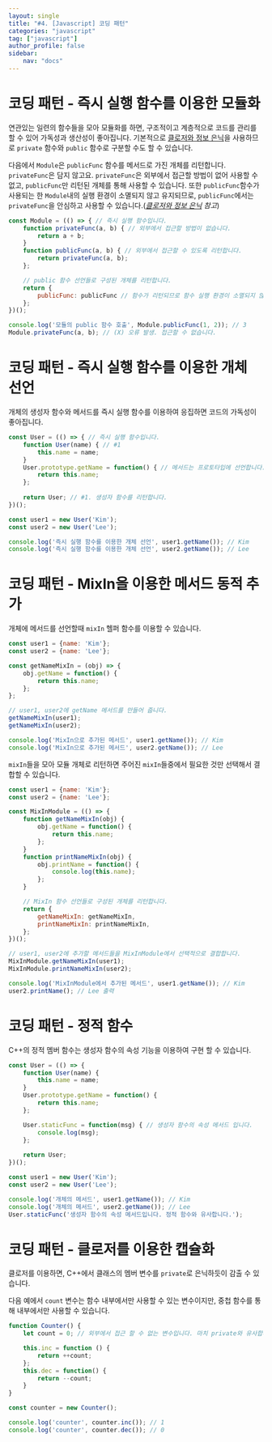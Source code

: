 ```yaml
---
layout: single
title: "#4. [Javascript] 코딩 패턴"
categories: "javascript"
tag: ["javascript"]
author_profile: false
sidebar: 
    nav: "docs"
---
```


# 코딩 패턴 - 즉시 실행 함수를 이용한 모듈화

연관있는 일련의 함수들을 모아 모듈화를 하면, 구조적이고 계층적으로 코드를 관리를 할 수 있어 가독성과 생산성이 좋아집니다. 기본적으로 [클로저와 정보 은닉](https://tango1202.github.io/javascript/javascript-basic/#%ED%81%B4%EB%A1%9C%EC%A0%80%EC%99%80-%EC%A0%95%EB%B3%B4-%EC%9D%80%EB%8B%89)을 사용하므로 `private` 함수와 `public` 함수로 구분할 수도 할 수 있습니다.

다음에서 `Module`은 `publicFunc` 함수를 메서드로 가진 개체를 리턴합니다. `privateFunc`은 담지 않고요. `privateFunc`은 외부에서 접근할 방법이 없어 사용할 수 없고, `publicFunc`만 리턴된 개체를 통해 사용할 수 있습니다. 또한 `publicFunc`함수가 사용되는 한 `Module`내의 실행 환경이 소멸되지 않고 유지되므로, `publicFunc`에서는 `privateFunc`을 안심하고 사용할 수 있습니다.(*[클로저와 정보 은닉](https://tango1202.github.io/javascript/javascript-basic/#%ED%81%B4%EB%A1%9C%EC%A0%80%EC%99%80-%EC%A0%95%EB%B3%B4-%EC%9D%80%EB%8B%89) 참고*)

```javascript
const Module = (() => { // 즉시 실행 함수입니다.
    function privateFunc(a, b) { // 외부에서 접근할 방법이 없습니다.
        return a + b;
    }
    function publicFunc(a, b) { // 외부에서 접근할 수 있도록 리턴합니다.
        return privateFunc(a, b);
    }; 

    // public 함수 선언들로 구성된 개체를 리턴합니다.
    return {
        publicFunc: publicFunc // 함수가 리턴되므로 함수 실행 환경이 소멸되지 않고 유지됩니다.
    };
})();

console.log('모듈의 public 함수 호출', Module.publicFunc(1, 2)); // 3
Module.privateFunc(a, b); // (X) 오류 발생. 접근할 수 없습니다.
```

# 코딩 패턴 - 즉시 실행 함수를 이용한 개체 선언

개체의 생성자 함수와 메서드를 즉시 실행 함수를 이용하여 응집하면 코드의 가독성이 좋아집니다.

```javascript
const User = (() => { // 즉시 실행 함수입니다.
    function User(name) { // #1
        this.name = name;
    }
    User.prototype.getName = function() { // 메서드는 프로토타입에 선언합니다.
        return this.name;
    }; 
    
    return User; // #1. 생성자 함수를 리턴합니다.
})();

const user1 = new User('Kim');
const user2 = new User('Lee');

console.log('즉시 실행 함수를 이용한 개체 선언', user1.getName()); // Kim
console.log('즉시 실행 함수를 이용한 개체 선언', user2.getName()); // Lee 
```

# 코딩 패턴 - MixIn을 이용한 메서드 동적 추가

개체에 메서드를 선언할때 `mixIn` 헬퍼 함수를 이용할 수 있습니다.

```javascript
const user1 = {name: 'Kim'};
const user2 = {name: 'Lee'};

const getNameMixIn = (obj) => {
    obj.getName = function() {
        return this.name;
    };
}; 

// user1, user2에 getName 메서드를 만들어 줍니다.
getNameMixIn(user1); 
getNameMixIn(user2);

console.log('MixIn으로 추가된 메서드', user1.getName()); // Kim
console.log('MixIn으로 추가된 메서드', user2.getName()); // Lee
```

`mixIn`들을 모아 모듈 개체로 리턴하면 주어진 `mixIn`들중에서 필요한 것만 선택해서 결합할 수 있습니다.

```javascript
const user1 = {name: 'Kim'};
const user2 = {name: 'Lee'};

const MixInModule = (() => {
    function getNameMixIn(obj) {
        obj.getName = function() {
            return this.name;
        };
    }
    function printNameMixIn(obj) {
        obj.printName = function() {
            console.log(this.name);
        };
    }

    // MixIn 함수 선언들로 구성된 개체를 리턴합니다.
    return {
        getNameMixIn: getNameMixIn,
        printNameMixIn: printNameMixIn,
    };
})();       

// user1, user2에 추가할 메서드들을 MixInModule에서 선택적으로 결합합니다.
MixInModule.getNameMixIn(user1); 
MixInModule.printNameMixIn(user2);

console.log('MixInModule에서 추가된 메서드', user1.getName()); // Kim
user2.printName(); // Lee 출력
```

# 코딩 패턴 - 정적 함수

C++의 정적 멤버 함수는 생성자 함수의 속성 기능을 이용하여 구현 할 수 있습니다.

```javascript
const User = (() => { 
    function User(name) { 
        this.name = name;
    }
    User.prototype.getName = function() { 
        return this.name;
    }; 

    User.staticFunc = function(msg) { // 생성자 함수의 속성 메서드 입니다.
        console.log(msg);
    };
    
    return User; 
})();

const user1 = new User('Kim');
const user2 = new User('Lee');

console.log('개체의 메서드', user1.getName()); // Kim
console.log('개체의 메서드', user2.getName()); // Lee
User.staticFunc('생성자 함수의 속성 메서드입니다. 정적 함수와 유사합니다.');
```

# 코딩 패턴 - 클로저를 이용한 캡슐화

클로저를 이용하면, C++에서 클래스의 멤버 변수를 `private`로 은닉하듯이 감출 수 있습니다.

다음 예에서 `count` 변수는 함수 내부에서만 사용할 수 있는 변수이지만, 중첩 함수를 통해 내부에서만 사용할 수 있습니다.

```javascript
function Counter() {
    let count = 0; // 외부에서 접근 할 수 없는 변수입니다. 마치 private와 유사합니다.

    this.inc = function () {
        return ++count;
    };
    this.dec = function() {
        return --count;
    }
}

const counter = new Counter();

console.log('counter', counter.inc()); // 1
console.log('counter', counter.dec()); // 0
```



